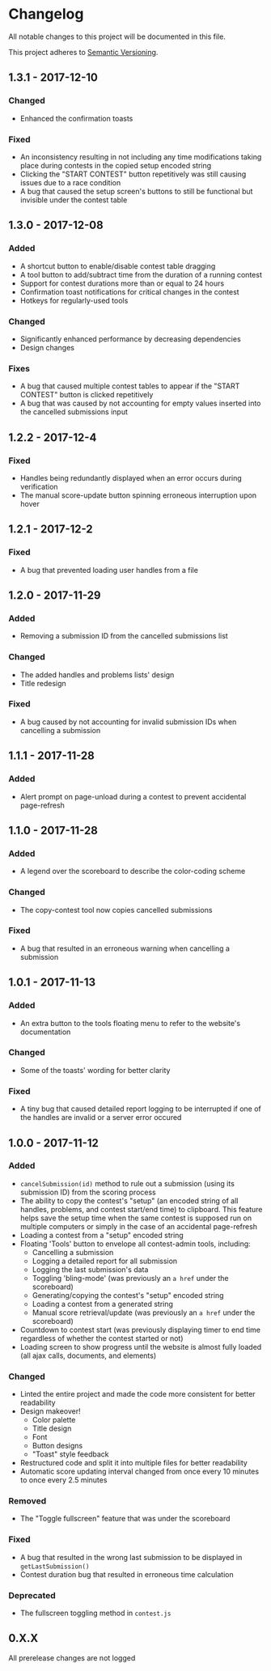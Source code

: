 # Changelog
All notable changes to this project will be documented in this file.

This project adheres to [Semantic Versioning](http://semver.org/spec/v2.0.0.html).

## 1.3.1 - 2017-12-10
### Changed
  - Enhanced the confirmation toasts

### Fixed
  - An inconsistency resulting in not including any time modifications taking place
  during contests in the copied setup encoded string
  - Clicking the "START CONTEST" button repetitively was still causing issues due to a
  race condition
  - A bug that caused the setup screen's buttons to still be functional but invisible under
  the contest table

## 1.3.0 - 2017-12-08
### Added
  - A shortcut button to enable/disable contest table dragging
  - A tool button to add/subtract time from the duration of a running contest
  - Support for contest durations more than or equal to 24 hours
  - Confirmation toast notifications for critical changes in the contest
  - Hotkeys for regularly-used tools

### Changed
  - Significantly enhanced performance by decreasing dependencies
  - Design changes

### Fixes
  - A bug that caused multiple contest tables to appear if the "START CONTEST" button
  is clicked repetitively
  - A bug that was caused by not accounting for empty values inserted into the cancelled 
  submissions input

## 1.2.2 - 2017-12-4
### Fixed
  - Handles being redundantly displayed when an error occurs during verification
  - The manual score-update button spinning erroneous interruption upon hover

## 1.2.1 - 2017-12-2
### Fixed
  - A bug that prevented loading user handles from a file

## 1.2.0 - 2017-11-29
### Added
  - Removing a submission ID from the cancelled submissions list
  
### Changed
  - The added handles and problems lists' design
  - Title redesign

### Fixed
  - A bug caused by not accounting for invalid submission IDs when cancelling a 
  submission

## 1.1.1 - 2017-11-28
### Added
  - Alert prompt on page-unload during a contest to prevent accidental page-refresh

## 1.1.0 - 2017-11-28
### Added
  - A legend over the scoreboard to describe the color-coding scheme
  
### Changed
  - The copy-contest tool now copies cancelled submissions
  
### Fixed
  - A bug that resulted in an erroneous warning when cancelling a submission

## 1.0.1 - 2017-11-13
### Added
  - An extra button to the tools floating menu to refer to the website's 
  documentation

### Changed
  - Some of the toasts' wording for better clarity
  
### Fixed
  - A tiny bug that caused detailed report logging to be interrupted if one of the 
  handles are invalid or a server error occured

## 1.0.0 - 2017-11-12
### Added
- `cancelSubmission(id)`  method to rule out a submission (using its submission ID) 
from the scoring process
- The ability to copy the contest's "setup" (an encoded string of all handles, 
problems, and contest start/end time) to clipboard. This feature helps save the setup 
time when the same contest is supposed run on multiple computers or simply in the 
case of an accidental page-refresh
- Loading a contest from a "setup" encoded string
- Floating 'Tools' button to envelope all contest-admin tools, including:
  - Cancelling a submission
  - Logging a detailed report for all submission
  - Logging the last submission's data
  - Toggling 'bling-mode' (was previously an `a href` under the scoreboard)
  - Generating/copying the contest's "setup" encoded string
  - Loading a contest from a generated string
  - Manual score retrieval/update (was previously an `a href` under the scoreboard)
- Countdown to contest start (was previously displaying timer to end time regardless 
of whether the contest started or not)
- Loading screen to show progress until the website is almost fully loaded (all ajax 
calls, documents, and elements)
  
### Changed
- Linted the entire project and made the code more consistent for better readability
- Design makeover!
  - Color palette
  - Title design
  - Font
  - Button designs
  - "Toast" style feedback
- Restructured code and split it into multiple files for better readability
- Automatic score updating interval changed from once every 10 minutes to once every 
2.5 minutes
  
### Removed
- The "Toggle fullscreen" feature that was under the scoreboard

### Fixed
- A bug that resulted in the wrong last submission to be displayed in `getLastSubmission()`
- Contest duration bug that resulted in erroneous time calculation

### Deprecated
- The fullscreen toggling method in `contest.js`


## 0.X.X

All prerelease changes are not logged






